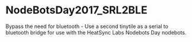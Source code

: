 # NodeBotsDay2017_SRL2BLE
Bypass the need for bluetooth - Use a second tinytile as a serial to bluetooth bridge for use with the HeatSync Labs Nodebots Day nodebots. 
